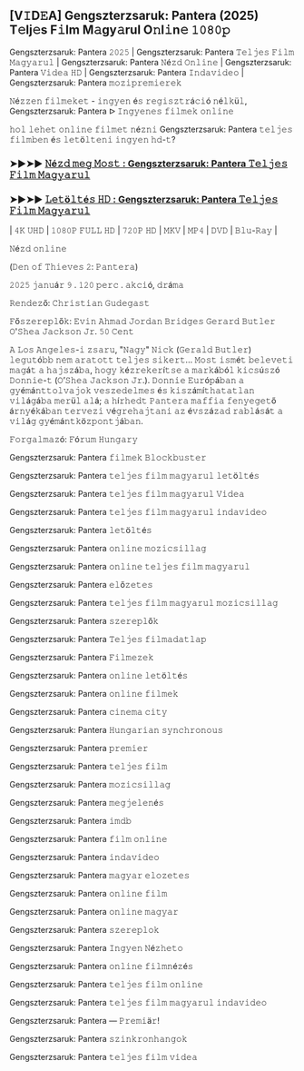 ## [V𝙸D𝙴A] Gengszterzsaruk: Pantera (2025) T𝚎lj𝚎s F𝚒lm M𝚊gy𝚊rul O𝚗l𝚒n𝚎 𝟷𝟶𝟾𝟶𝚙

Gengszterzsaruk: Pantera 𝟸𝟶𝟸𝟻 | Gengszterzsaruk: Pantera 𝚃𝚎𝚕𝚓𝚎𝚜 𝙵𝚒𝚕𝚖 𝙼𝚊𝚐𝚢𝚊𝚛𝚞𝚕 | Gengszterzsaruk: Pantera 𝙽é𝚣𝚍 𝙾𝚗𝚕𝚒𝚗𝚎 | Gengszterzsaruk: Pantera 𝚅𝚒𝚍𝚎𝚊 𝙷𝙳 | Gengszterzsaruk: Pantera 𝙸𝚗𝚍𝚊𝚟𝚒𝚍𝚎𝚘 | Gengszterzsaruk: Pantera 𝚖𝚘𝚣𝚒𝚙𝚛𝚎𝚖𝚒𝚎𝚛𝚎𝚔

𝙽é𝚣𝚣𝚎𝚗 𝚏𝚒𝚕𝚖𝚎𝚔𝚎𝚝 - 𝚒𝚗𝚐𝚢𝚎𝚗 é𝚜 𝚛𝚎𝚐𝚒𝚜𝚣𝚝𝚛á𝚌𝚒ó 𝚗é𝚕𝚔ü𝚕, Gengszterzsaruk: Pantera ᐅ 𝙸𝚗𝚐𝚢𝚎𝚗𝚎𝚜 𝚏𝚒𝚕𝚖𝚎𝚔 𝚘𝚗𝚕𝚒𝚗𝚎

𝚑𝚘𝚕 𝚕𝚎𝚑𝚎𝚝 𝚘𝚗𝚕𝚒𝚗𝚎 𝚏𝚒𝚕𝚖𝚎𝚝 𝚗é𝚣𝚗𝚒 Gengszterzsaruk: Pantera 𝚝𝚎𝚕𝚓𝚎𝚜 𝚏𝚒𝚕𝚖𝚋𝚎𝚗 é𝚜 𝚕𝚎𝚝ö𝚕𝚝𝚎𝚗𝚒 𝚒𝚗𝚐𝚢𝚎𝚗 𝚑𝚍-𝚝?

### ➤►➤► [𝙽é𝚣𝚍 𝚖𝚎𝚐 𝙼𝚘𝚜𝚝 : Gengszterzsaruk: Pantera 𝚃𝚎𝚕𝚓𝚎𝚜 𝙵𝚒𝚕𝚖 𝙼𝚊𝚐𝚢𝚊𝚛𝚞𝚕](https://t.co/r5H3qMivuJ)

### ➤►➤► [𝙻𝚎𝚝ö𝚕𝚝é𝚜 𝙷𝙳 : Gengszterzsaruk: Pantera 𝚃𝚎𝚕𝚓𝚎𝚜 𝙵𝚒𝚕𝚖 𝙼𝚊𝚐𝚢𝚊𝚛𝚞𝚕](https://t.co/r6JmrC1rzO)

| 𝟺𝙺 𝚄𝙷𝙳 | 𝟷𝟶𝟾𝟶𝙿 𝙵𝚄𝙻𝙻 𝙷𝙳 | 𝟽𝟸𝟶𝙿 𝙷𝙳 | 𝙼𝙺𝚅 | 𝙼𝙿𝟺 | 𝙳𝚅𝙳 | 𝙱𝚕𝚞-𝚁𝚊𝚢 |

𝙽é𝚣𝚍 𝚘𝚗𝚕𝚒𝚗𝚎

(𝙳𝚎𝚗 𝚘𝚏 𝚃𝚑𝚒𝚎𝚟𝚎𝚜 𝟸: 𝙿𝚊𝚗𝚝𝚎𝚛𝚊)

𝟸𝟶𝟸𝟻 𝚓𝚊𝚗𝚞á𝚛 𝟿 . 𝟷𝟸𝟶 𝚙𝚎𝚛𝚌 . 𝚊𝚔𝚌𝚒ó, 𝚍𝚛á𝚖𝚊

𝚁𝚎𝚗𝚍𝚎𝚣ő: 𝙲𝚑𝚛𝚒𝚜𝚝𝚒𝚊𝚗 𝙶𝚞𝚍𝚎𝚐𝚊𝚜𝚝

𝙵ő𝚜𝚣𝚎𝚛𝚎𝚙𝚕ő𝚔: 𝙴𝚟𝚒𝚗 𝙰𝚑𝚖𝚊𝚍 𝙹𝚘𝚛𝚍𝚊𝚗 𝙱𝚛𝚒𝚍𝚐𝚎𝚜 𝙶𝚎𝚛𝚊𝚛𝚍 𝙱𝚞𝚝𝚕𝚎𝚛 𝙾'𝚂𝚑𝚎𝚊 𝙹𝚊𝚌𝚔𝚜𝚘𝚗 𝙹𝚛. 𝟻𝟶 𝙲𝚎𝚗𝚝

𝙰 𝙻𝚘𝚜 𝙰𝚗𝚐𝚎𝚕𝚎𝚜-𝚒 𝚣𝚜𝚊𝚛𝚞, "𝙽𝚊𝚐𝚢" 𝙽𝚒𝚌𝚔 (𝙶𝚎𝚛𝚊𝚕𝚍 𝙱𝚞𝚝𝚕𝚎𝚛) 𝚕𝚎𝚐𝚞𝚝ó𝚋𝚋 𝚗𝚎𝚖 𝚊𝚛𝚊𝚝𝚘𝚝𝚝 𝚝𝚎𝚕𝚓𝚎𝚜 𝚜𝚒𝚔𝚎𝚛𝚝... 𝙼𝚘𝚜𝚝 𝚒𝚜𝚖é𝚝 𝚋𝚎𝚕𝚎𝚟𝚎𝚝𝚒 𝚖𝚊𝚐á𝚝 𝚊 𝚑𝚊𝚓𝚜𝚣á𝚋𝚊, 𝚑𝚘𝚐𝚢 𝚔é𝚣𝚛𝚎𝚔𝚎𝚛í𝚝𝚜𝚎 𝚊 𝚖𝚊𝚛𝚔á𝚋ó𝚕 𝚔𝚒𝚌𝚜ú𝚜𝚣ó 𝙳𝚘𝚗𝚗𝚒𝚎-𝚝 (𝙾’𝚂𝚑𝚎𝚊 𝙹𝚊𝚌𝚔𝚜𝚘𝚗 𝙹𝚛.). 𝙳𝚘𝚗𝚗𝚒𝚎 𝙴𝚞𝚛ó𝚙á𝚋𝚊𝚗 𝚊 𝚐𝚢é𝚖á𝚗𝚝𝚝𝚘𝚕𝚟𝚊𝚓𝚘𝚔 𝚟𝚎𝚜𝚣𝚎𝚍𝚎𝚕𝚖𝚎𝚜 é𝚜 𝚔𝚒𝚜𝚣á𝚖í𝚝𝚑𝚊𝚝𝚊𝚝𝚕𝚊𝚗 𝚟𝚒𝚕á𝚐á𝚋𝚊 𝚖𝚎𝚛ü𝚕 𝚊𝚕á; 𝚊 𝚑í𝚛𝚑𝚎𝚍𝚝 𝙿𝚊𝚗𝚝𝚎𝚛𝚊 𝚖𝚊𝚏𝚏𝚒𝚊 𝚏𝚎𝚗𝚢𝚎𝚐𝚎𝚝ő á𝚛𝚗𝚢é𝚔á𝚋𝚊𝚗 𝚝𝚎𝚛𝚟𝚎𝚣𝚒 𝚟é𝚐𝚛𝚎𝚑𝚊𝚓𝚝𝚊𝚗𝚒 𝚊𝚣 é𝚟𝚜𝚣á𝚣𝚊𝚍 𝚛𝚊𝚋𝚕á𝚜á𝚝 𝚊 𝚟𝚒𝚕á𝚐 𝚐𝚢é𝚖á𝚗𝚝𝚔ö𝚣𝚙𝚘𝚗𝚝𝚓á𝚋𝚊𝚗.

𝙵𝚘𝚛𝚐𝚊𝚕𝚖𝚊𝚣ó: 𝙵ó𝚛𝚞𝚖 𝙷𝚞𝚗𝚐𝚊𝚛𝚢

Gengszterzsaruk: Pantera 𝚏𝚒𝚕𝚖𝚎𝚔 𝙱𝚕𝚘𝚌𝚔𝚋𝚞𝚜𝚝𝚎𝚛

Gengszterzsaruk: Pantera 𝚝𝚎𝚕𝚓𝚎𝚜 𝚏𝚒𝚕𝚖 𝚖𝚊𝚐𝚢𝚊𝚛𝚞𝚕 𝚕𝚎𝚝ö𝚕𝚝é𝚜

Gengszterzsaruk: Pantera 𝚝𝚎𝚕𝚓𝚎𝚜 𝚏𝚒𝚕𝚖 𝚖𝚊𝚐𝚢𝚊𝚛𝚞𝚕 𝚅𝚒𝚍𝚎𝚊

Gengszterzsaruk: Pantera 𝚝𝚎𝚕𝚓𝚎𝚜 𝚏𝚒𝚕𝚖 𝚖𝚊𝚐𝚢𝚊𝚛𝚞𝚕 𝚒𝚗𝚍𝚊𝚟𝚒𝚍𝚎𝚘

Gengszterzsaruk: Pantera 𝚕𝚎𝚝ö𝚕𝚝é𝚜

Gengszterzsaruk: Pantera 𝚘𝚗𝚕𝚒𝚗𝚎 𝚖𝚘𝚣𝚒𝚌𝚜𝚒𝚕𝚕𝚊𝚐

Gengszterzsaruk: Pantera 𝚘𝚗𝚕𝚒𝚗𝚎 𝚝𝚎𝚕𝚓𝚎𝚜 𝚏𝚒𝚕𝚖 𝚖𝚊𝚐𝚢𝚊𝚛𝚞𝚕

Gengszterzsaruk: Pantera 𝚎𝚕ő𝚣𝚎𝚝𝚎𝚜

Gengszterzsaruk: Pantera 𝚝𝚎𝚕𝚓𝚎𝚜 𝚏𝚒𝚕𝚖 𝚖𝚊𝚐𝚢𝚊𝚛𝚞𝚕 𝚖𝚘𝚣𝚒𝚌𝚜𝚒𝚕𝚕𝚊𝚐

Gengszterzsaruk: Pantera 𝚜𝚣𝚎𝚛𝚎𝚙𝚕ő𝚔

Gengszterzsaruk: Pantera 𝚃𝚎𝚕𝚓𝚎𝚜 𝚏𝚒𝚕𝚖𝚊𝚍𝚊𝚝𝚕𝚊𝚙

Gengszterzsaruk: Pantera 𝙵𝚒𝚕𝚖𝚎𝚣𝚎𝚔

Gengszterzsaruk: Pantera 𝚘𝚗𝚕𝚒𝚗𝚎 𝚕𝚎𝚝ö𝚕𝚝é𝚜

Gengszterzsaruk: Pantera 𝚘𝚗𝚕𝚒𝚗𝚎 𝚏𝚒𝚕𝚖𝚎𝚔

Gengszterzsaruk: Pantera 𝚌𝚒𝚗𝚎𝚖𝚊 𝚌𝚒𝚝𝚢

Gengszterzsaruk: Pantera 𝙷𝚞𝚗𝚐𝚊𝚛𝚒𝚊𝚗 𝚜𝚢𝚗𝚌𝚑𝚛𝚘𝚗𝚘𝚞𝚜

Gengszterzsaruk: Pantera 𝚙𝚛𝚎𝚖𝚒𝚎𝚛

Gengszterzsaruk: Pantera 𝚝𝚎𝚕𝚓𝚎𝚜 𝚏𝚒𝚕𝚖

Gengszterzsaruk: Pantera 𝚖𝚘𝚣𝚒𝚌𝚜𝚒𝚕𝚕𝚊𝚐

Gengszterzsaruk: Pantera 𝚖𝚎𝚐𝚓𝚎𝚕𝚎𝚗é𝚜

Gengszterzsaruk: Pantera 𝚒𝚖𝚍𝚋

Gengszterzsaruk: Pantera 𝚏𝚒𝚕𝚖 𝚘𝚗𝚕𝚒𝚗𝚎

Gengszterzsaruk: Pantera 𝚒𝚗𝚍𝚊𝚟𝚒𝚍𝚎𝚘

Gengszterzsaruk: Pantera 𝚖𝚊𝚐𝚢𝚊𝚛 𝚎𝚕𝚘𝚣𝚎𝚝𝚎𝚜

Gengszterzsaruk: Pantera 𝚘𝚗𝚕𝚒𝚗𝚎 𝚏𝚒𝚕𝚖

Gengszterzsaruk: Pantera 𝚘𝚗𝚕𝚒𝚗𝚎 𝚖𝚊𝚐𝚢𝚊𝚛

Gengszterzsaruk: Pantera 𝚜𝚣𝚎𝚛𝚎𝚙𝚕𝚘𝚔

Gengszterzsaruk: Pantera 𝙸𝚗𝚐𝚢𝚎𝚗 𝙽é𝚣𝚑𝚎𝚝𝚘

Gengszterzsaruk: Pantera 𝚘𝚗𝚕𝚒𝚗𝚎 𝚏𝚒𝚕𝚖𝚗é𝚣é𝚜

Gengszterzsaruk: Pantera 𝚝𝚎𝚕𝚓𝚎𝚜 𝚏𝚒𝚕𝚖 𝚘𝚗𝚕𝚒𝚗𝚎

Gengszterzsaruk: Pantera 𝚝𝚎𝚕𝚓𝚎𝚜 𝚏𝚒𝚕𝚖 𝚖𝚊𝚐𝚢𝚊𝚛𝚞𝚕 𝚒𝚗𝚍𝚊𝚟𝚒𝚍𝚎𝚘

Gengszterzsaruk: Pantera — 𝙿𝚛𝚎𝚖𝚒ä𝚛!

Gengszterzsaruk: Pantera 𝚜𝚣𝚒𝚗𝚔𝚛𝚘𝚗𝚑𝚊𝚗𝚐𝚘𝚔

Gengszterzsaruk: Pantera 𝚝𝚎𝚕𝚓𝚎𝚜 𝚏𝚒𝚕𝚖 𝚟𝚒𝚍𝚎𝚊
